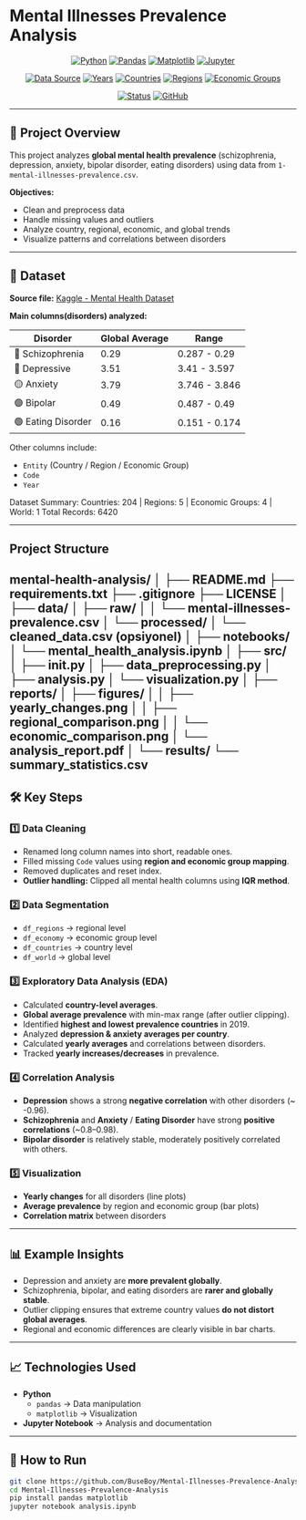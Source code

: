 # Mental Illnesses Prevalence Analysis

<div align="center">
  
  [![Python](https://img.shields.io/badge/Python-3.13.2+-3776AB?style=flat&logo=python&logoColor=white)](https://www.python.org)
  [![Pandas](https://img.shields.io/badge/Pandas-2.0.3-150458?style=flat&logo=pandas&logoColor=white)](https://pandas.pydata.org)
  [![Matplotlib](https://img.shields.io/badge/Matplotlib-3.7.2-11557c?style=flat)](https://matplotlib.org)
  [![Jupyter](https://img.shields.io/badge/Jupyter-Notebook-F37626?style=flat&logo=jupyter&logoColor=white)](https://jupyter.org)
  
  [![Data Source](https://img.shields.io/badge/Data-Kaggle%20Dataset-20BEFF?style=flat&logo=kaggle&logoColor=white)](https://www.kaggle.com/datasets/imtkaggleteam/mental-health/data)
  [![Years](https://img.shields.io/badge/Years-1990--2019-green?style=flat&logo=calendar&logoColor=white)](https://github.com)
  [![Countries](https://img.shields.io/badge/Countries-204-orange?style=flat&logo=globe&logoColor=white)](https://github.com)
  [![Regions](https://img.shields.io/badge/Regions-5-pink?style=flat&logo=globe&logoColor=white)](https://github.com)
  [![Economic Groups](https://img.shields.io/badge/EconomicGroups-4-purple?style=flat&logo=globe&logoColor=white)](https://github.com)

  [![Status](https://img.shields.io/badge/Status-In%20Progress-yellow?style=flat&logo=progress&logoColor=white)](https://github.com)
  [![GitHub](https://img.shields.io/badge/GitHub-Repository-181717?style=flat&logo=github&logoColor=white)](https://github.com)

</div>

---

## 📌 Project Overview

This project analyzes **global mental health prevalence** (schizophrenia, depression, anxiety, bipolar disorder, eating disorders) using data from `1-mental-illnesses-prevalence.csv`.  

**Objectives:**

- Clean and preprocess data
- Handle missing values and outliers
- Analyze country, regional, economic, and global trends
- Visualize patterns and correlations between disorders

---

## 📂 Dataset

**Source file:** [Kaggle - Mental Health Dataset](https://www.kaggle.com/datasets/imtkaggleteam/mental-health/data)  

**Main columns(disorders) analyzed:**

| Disorder | Global Average | Range |
|----------|---------------|--------|
| 🔴 Schizophrenia | 0.29 | 0.287 - 0.29 |
| 🔵 Depressive | 3.51 | 3.41 - 3.597 |
| 🟡 Anxiety | 3.79 | 3.746 - 3.846 |
| 🟣 Bipolar | 0.49 | 0.487 - 0.49 |
| 🟢 Eating Disorder | 0.16 | 0.151 - 0.174 |

Other columns include:

- `Entity` (Country / Region / Economic Group)  
- `Code`  
- `Year`  

Dataset Summary:
Countries: 204 | Regions: 5 | Economic Groups: 4 | World: 1
Total Records: 6420

---

## Project Structure

mental-health-analysis/
│
├── README.md
├── requirements.txt
├── .gitignore
├── LICENSE
│
├── data/
│   ├── raw/
│   │   └── mental-illnesses-prevalence.csv
│   └── processed/
│       └── cleaned_data.csv (opsiyonel)
│
├── notebooks/
│   └── mental_health_analysis.ipynb
│
├── src/
│   ├── init.py
│   ├── data_preprocessing.py
│   ├── analysis.py
│   └── visualization.py
│
├── reports/
│   ├── figures/
│   │   ├── yearly_changes.png
│   │   ├── regional_comparison.png
│   │   └── economic_comparison.png
│   └── analysis_report.pdf
│
└── results/
    └── summary_statistics.csv
---

## 🛠️ Key Steps

### 1️⃣ Data Cleaning

- Renamed long column names into short, readable ones.  
- Filled missing `Code` values using **region and economic group mapping**.  
- Removed duplicates and reset index.  
- **Outlier handling:** Clipped all mental health columns using **IQR method**.  

### 2️⃣ Data Segmentation

- `df_regions` → regional level  
- `df_economy` → economic group level  
- `df_countries` → country level  
- `df_world` → global level  

### 3️⃣ Exploratory Data Analysis (EDA)

- Calculated **country-level averages**.  
- **Global average prevalence** with min-max range (after outlier clipping).  
- Identified **highest and lowest prevalence countries** in 2019.  
- Analyzed **depression & anxiety averages per country**.  
- Calculated **yearly averages** and correlations between disorders.  
- Tracked **yearly increases/decreases** in prevalence.  

### 4️⃣ Correlation Analysis

- **Depression** shows a strong **negative correlation** with other disorders (~ -0.96).  
- **Schizophrenia** and **Anxiety** / **Eating Disorder** have strong **positive correlations** (~0.8–0.98).  
- **Bipolar disorder** is relatively stable, moderately positively correlated with others.  

### 5️⃣ Visualization

- **Yearly changes** for all disorders (line plots)  
- **Average prevalence** by region and economic group (bar plots)  
- **Correlation matrix** between disorders  

---

## 📊 Example Insights

- Depression and anxiety are **more prevalent globally**.  
- Schizophrenia, bipolar, and eating disorders are **rarer and globally stable**.  
- Outlier clipping ensures that extreme country values **do not distort global averages**.  
- Regional and economic differences are clearly visible in bar charts.  

---

## 📈 Technologies Used

- **Python**  
  - `pandas` → Data manipulation  
  - `matplotlib` → Visualization  
- **Jupyter Notebook** → Analysis and documentation  

---

## 🚀 How to Run

```bash
git clone https://github.com/BuseBoy/Mental-Illnesses-Prevalence-Analysis.git
cd Mental-Illnesses-Prevalence-Analysis
pip install pandas matplotlib
jupyter notebook analysis.ipynb
